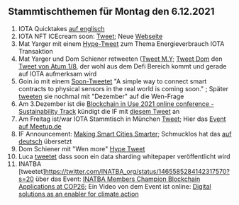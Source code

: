 ## Stammtischthemen für Montag den 6.12.2021

1. IOTA Quicktakes [auf englisch](https://www.youtube.com/watch?v=ES4DGP9u9Tc)
2. IOTA NFT ICEcream soon: [Tweet](https://twitter.com/iotacreamies/status/1465432711590514698?s=20); Neue [Webseite](https://www.iotacreamies.com/)
3. Mat Yarger mit einem [Hype-Tweet](https://twitter.com/Mat_Yarger/status/1465500305626476557?s=20) zum Thema Energieverbrauch IOTA Transaktion
4. Mat Yarger und Dom Schiener retweeten ([Tweet M.Y](https://twitter.com/Mat_Yarger/status/1465439647815905284?s=20); [Tweet Dom](https://twitter.com/DomSchiener/status/1465396633592545282?s=20) den [Tweet von Atum 1/8](https://twitter.com/DefiApes/status/1465388175841501194), der wohl aus dem Defi Bereich kommt und gerade auf IOTA aufmerksam wird
5. Goin.io mit einem [Soon-Tweetet](https://twitter.com/govs_io/status/1465442403670802433?s=20) "A simple way to connect smart contracts to physical sensors in the real world is coming soon." ; Später [tweeten](https://twitter.com/govs_io/status/1465669350803787776?s=20) sie nochmal mit "Dezember" auf die Wen-Frage
6. Am 3.Dezember ist die [Blockchain in Use 2021 online conference - Sustainability Track](https://www.eventbrite.co.uk/e/blockchain-in-use-sustainability-track-tickets-201600210657) kündigt die IF mit [diesem Tweet](https://twitter.com/iota/status/1465636903848497158?t=Wvh8WOOs0OsHr65adh4zSw&s=19) an
7. Am Freitag ist/war IOTA Stammtisch in München [Tweet](https://twitter.com/IotaMunchen/status/1465384391027347461?s=20); Hier das [Event auf Meetup.de](https://www.meetup.com/de-DE/IOTA-Muc/events/282385057/)
8. IF Announcement: [Making Smart Cities Smarter](https://blog.iota.org/making-smart-cities-smarter/); Schmucklos hat das [auf deutsch](https://iota-einsteiger-guide.de/smart-cities-smarter-machen.html) übersetzt
9. Dom Schiener mit "Wen more" [Hype Tweet](https://twitter.com/DomSchiener/status/1465691677910134788?s=20)
10. Luca [tweetet](https://twitter.com/lukastanisic99/status/1465699476538990609?s=20) dass soon ein data sharding whitepaper veröffentlicht wird
11. INATBA [tweetet]https://twitter.com/INATBA_org/status/1465585284142317570?s=20 über das Event: [INATBA Members Champion Blockchain Applications at COP26](https://inatba.org/news/cop-26/); Ein Video von dem Event ist online: [Digital solutions as an enabler for climate action](https://www.youtube.com/watch?v=HExyMmmzNIQ)
